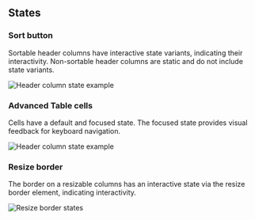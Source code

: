 ## States

### Sort button

Sortable header columns have interactive state variants, indicating their interactivity. Non-sortable header columns are static and do not include state variants.

![Header column state example](/assets/components/table/advanced-table/Advanced-table-sort-button-states.png)

### Advanced Table cells

Cells have a default and focused state. The focused state provides visual feedback for keyboard navigation.

![Header column state example](/assets/components/table/advanced-table/advanced-table-focus-states.png)

### Resize border

The border on a resizable columns has an interactive state via the resize border element, indicating interactivity.

![Resize border states](/assets/components/table/advanced-table/advanced-table-resize-border-states.png)
